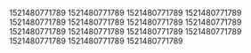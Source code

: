 1521480771789
1521480771789
1521480771789
1521480771789
1521480771789
1521480771789
1521480771789
1521480771789
1521480771789
1521480771789
1521480771789
1521480771789
1521480771789
1521480771789
1521480771789